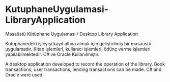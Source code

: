 # KutuphaneUygulamasi-LibraryApplication
Masaüstü Kütüphane Uygulaması / Desktop Library Application

Kütüphanedeki işleyişi kayıt altına almak için geliştirilmiş bir masaüstü uygulamadır. Kitap işlemleri, kullanıcı işlemleri, ödünç verme işlemleri yapılabilmektedir. C# ve Oracle Kullanılmıştır.

A desktop application developed to record the operation of the library. Book transactions, user transactions, lending transactions can be made. C# and Oracle were used.
